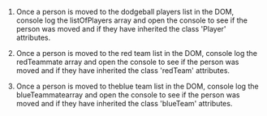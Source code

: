 1. Once a person is moved to the dodgeball players list in the DOM, console log the listOfPlayers array and open the console to see if the person was moved and if they have inherited the class 'Player' attributes.

2. Once a person is moved to the red team list in the DOM, console log the redTeammate array and open the console to see if the person was moved and if they have inherited the class 'redTeam' attributes.

3. Once a person is moved to theblue team list in the DOM, console log the blueTeammatearray and open the console to see if the person was moved and if they have inherited the class 'blueTeam' attributes.
